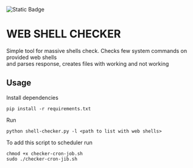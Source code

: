 ![Static Badge](https://img.shields.io/badge/Language%3A_-_Python_v.3.11.9-blue)

# WEB SHELL CHECKER 
Simple tool for massive shells check. Checks few system commands on provided web shells  
and parses response, creates files with working and not working 

## Usage 
Install dependencies 
```
pip install -r requirements.txt
```

Run 
```
python shell-checker.py -l <path to list with web shells>
```

To add this script to scheduler run
```
chmod +x checker-cron-job.sh
sudo ./checker-cron-jib.sh
```